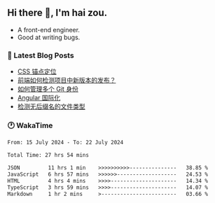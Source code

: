 ## Hi there 👋, I'm hai zou.

- A front-end engineer.
- Good at writing bugs.

### 📖 Latest Blog Posts
<!-- BLOG-POST-LIST:START -->
- [CSS 锚点定位](https://blog.izou.top/css/anchor-position/)
- [前端如何检测项目中新版本的发布？](https://blog.izou.top/angular/version-update/)
- [如何管理多个 Git 身份](https://blog.izou.top/git/multi-git-identity/)
- [Angular 国际化](https://blog.izou.top/angular/i18n/)
- [检测无后缀名的文件类型](https://blog.izou.top/js/filetype-check/)
<!-- BLOG-POST-LIST:END -->

### 🕐 WakaTime
<!--START_SECTION:waka-->

```txt
From: 15 July 2024 - To: 22 July 2024

Total Time: 27 hrs 54 mins

JSON         11 hrs 1 min    >>>>>>>>>>---------------   38.85 %
JavaScript   6 hrs 57 mins   >>>>>>-------------------   24.53 %
HTML         4 hrs 4 mins    >>>>---------------------   14.34 %
TypeScript   3 hrs 59 mins   >>>>---------------------   14.07 %
Markdown     1 hr 2 mins     >------------------------   03.66 %
```

<!--END_SECTION:waka-->
